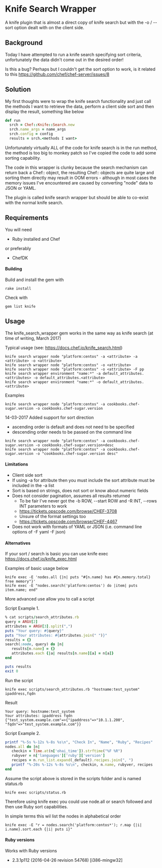 Knife Search Wrapper
====================

A knife plugin that is almost a direct copy of knife search but with the -o / --sort option dealt with on the client side.

## Background

Today I have attempted to run a knife search specifying sort criteria, unfortunately the data didn't come out in the desired order!

Is this a bug? Perhaps but I couldn't get the sort option to work, is it related to this https://github.com/chef/chef-server/issues/8

## Solution

My first thoughts were to wrap the knife search functionality and just call the methods I want to retrieve the data, perform a client side sort and then display the result, something like below

```ruby
def run
  srch = Chef::Knife::Search.new
  srch.name_args = name_args
  srch.config = config
  results = srch.<methods I want>
```

Unfortunately virtually ALL of the code for knife search is in the run method, the method is too big to monkey patch so I've copied the code to add some sorting capability.

The code in this wrapper is clunky because the search mechanism can return back a Chef:: object, the resulting Chef:: objects are quite large and sorting them directly may result in OOM errors - although in most cases the memory issues I've encountered are caused by converting "node" data to JSON or YAML.

The plugin is called knife search wrapper but should be able to co-exist with the normal knife search.

## Requirements

You will need 
* Ruby installed and Chef 

or preferably 

* ChefDK

#### Building

Build and install the gem with 
````
rake install
````

Check with

````
gem list knife
````

## Usage

The knife_search_wrapper gem works in the same way as knife search (at time of writing, March 2017)

Typical usage (see: https://docs.chef.io/knife_search.html)

````
knife search wrapper node "platform:centos" -a <attribute> -a <attribute> -o <attribute>
knife search wrapper node "platform:centos" -o <attribute>
knife search wrapper node "platform:centos" -o <attribute> -F pp
knife search wrapper environment "name:*" -a default_attributes.<attributes> -o default_attributes.<attribute>
knife search wrapper environment "name:*" -o default_attributes.<attribute>
````

Examples

````
knife search wrapper node "platform:centos" -a cookbooks.chef-sugar.version -o cookbooks.chef-sugar.version
````

14-03-2017 Added support for sort direction
- ascending order is default and does not need to be specified
- descending order needs to be passed on the command line

````
knife search wrapper node "platform:centos" -a cookbooks.chef-sugar.version -o cookbooks.chef-sugar.version+desc
knife search wrapper node "platform:centos" -a cookbooks.chef-sugar.version -o "cookbooks.chef-sugar.version desc"
````

#### Limitations
- Client side sort
- If using -a for attribute then you must include the sort attribute must be included in the -a list
- Sort is based on strings, does not sort or know about numeric fields
- Does not consider pagination, assumes all results returned
    - To be fair I've never got the -b ROW, --start ROW and -R INT, --rows INT parameters to work
    - https://tickets.opscode.com/browse/CHEF-3708
    - Unsure of the format settings too
    - https://tickets.opscode.com/browse/CHEF-4467
- Does not work with formats of YAML or JSON (i.e. command line options of -F yaml -F json)

#### Alternatives

If your sort / search is basic you can use knife exec https://docs.chef.io/knife_exec.html

Examples of basic usage below

````
knife exec -E 'nodes.all {|n| puts "#{n.name} has #{n.memory.total} free memory"}'
knife exec -E "nodes.search('platform:centos') do |item| puts item.name; end"
````

More advanced use allow you to call a script

Script Example 1.

```ruby
% cat scripts/search_attributes.rb
query = ARGV[2]
attributes = ARGV[3].split(",")
puts "Your query: #{query}"
puts "Your attributes: #{attributes.join(" ")}"
results = {}
search(:node, query) do |n|
   results[n.name] = {}
   attributes.each {|a| results[n.name][a] = n[a]}
end

puts results
exit 0
```

Run the script

````
knife exec scripts/search_attributes.rb "hostname:test_system" ipaddress,fqdn
````

Result

````
Your query: hostname:test_system
Your attributes: ipaddress fqdn
{"test_system.example.com"=>{"ipaddress"=>"10.1.1.200", "fqdn"=>"test_system.example.com"}}
````

Script Example 2.

```ruby
printf "%-5s %-12s %-8s %s\n", "Check In", "Name", "Ruby", "Recipes"
nodes.all do |n|
   checkin = Time.at(n['ohai_time']).strftime("%F %R")
   rubyver = n['languages']['ruby']['version']
   recipes = n.run_list.expand(_default).recipes.join(", ")
   printf "%-20s %-12s %-8s %s\n", checkin, n.name, rubyver, recipes
end
```

Assume the script above is stored in the scripts folder and is named status.rb

````
knife exec scripts/status.rb
````

Therefore using knife exec you could use node.all or search followed and then use Ruby sort capabilities.

In simple terms this wil list the nodes in alphabetical order

````
knife exec -E "r = nodes.search('platform:centos*'); r.map {|i| i.name}.sort.each {|i| puts i}"
````

#### Ruby versions

Works with Ruby versions
* 2.3.1p112 (2016-04-26 revision 54768) [i386-mingw32]
